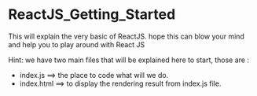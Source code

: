 # ReactJS_Getting_Started
This will explain the very basic of ReactJS. hope this can blow your mind and help you to play around with React JS

Hint:
we have two main files that will be explained here to start, those are :

- index.js ==> the place to code what will we do.
- index.html ==> to display the rendering result from index.js file.

